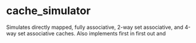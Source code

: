 # cache_simulator
Simulates directly mapped, fully associative, 2-way set associative, and 4-way set associative caches. Also implements first in first out and 
